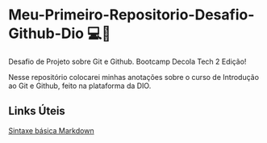 # Meu-Primeiro-Repositorio-Desafio-Github-Dio 💻💾
Desafio de Projeto sobre Git e Github. Bootcamp Decola Tech 2 Edição!

Nesse repositório colocarei minhas anotações sobre o curso de Introdução ao Git e Github, feito na plataforma da DIO.


## Links Úteis
[Sintaxe básica Markdown](markdownguide.org/basic-syntax/)

